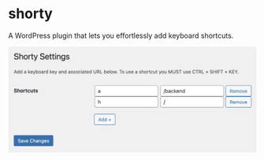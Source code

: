 # shorty
A WordPress plugin that lets you effortlessly add keyboard shortcuts.

![](https://github.com/zerosonesfun/shorty/blob/main/settings.png?raw=true)
